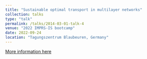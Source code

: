 ```yaml
---
title: "Sustainable optimal transport in multilayer networks"
collection: talks
type: "talk"
permalink: /talks/2014-03-01-talk-4
venue: "2022 IMPRS-IS bootcamp"
date: 2022-09-24
location: "Tagungszentrum Blaubeuren, Germany"
---
```


[More information here](https://imprs.is.mpg.de/events/2022-imprs-is-boot-camp)
